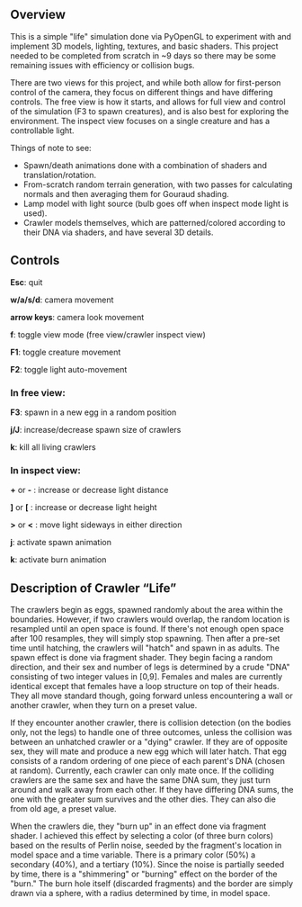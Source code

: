
## Overview

This is a simple "life" simulation done via PyOpenGL to experiment with and implement 3D models, lighting, textures, and basic shaders. This project needed to be completed from scratch in ~9 days so there may be some remaining issues with efficiency or collision bugs.

There are two views for this project, and while both allow for first-person control of the camera, they focus on different things and have differing controls. The free view is how it starts, and allows for full view and control of the simulation (F3 to spawn creatures), and is also best for exploring the environment. The inspect view focuses on a single creature and has a controllable light.

Things of note to see:
-	Spawn/death animations done with a combination of shaders and translation/rotation.
-	From-scratch random terrain generation, with two passes for calculating normals and then averaging them for Gouraud shading.
-	Lamp model with light source (bulb goes off when inspect mode light is used).
-	Crawler models themselves, which are patterned/colored according to their DNA via shaders, and have several 3D details.



## Controls

**Esc**: quit

**w/a/s/d**: camera movement

**arrow keys**: camera look movement


**f**: toggle view mode (free view/crawler inspect view)


**F1**: toggle creature movement

**F2**: toggle light auto-movement


### In free view:

**F3**: spawn in a new egg in a random position

**j/J**: increase/decrease spawn size of crawlers

**k**: kill all living crawlers


### In inspect view:

**\+** or **-** : increase or decrease light distance

**]** or **\[** : increase or decrease light height

**\>** or **<** : move light sideways in either direction


**j**: activate spawn animation

**k**: activate burn animation








## Description of Crawler “Life”

The crawlers begin as eggs, spawned randomly about the area within the boundaries. However, if two crawlers would overlap, the random location is resampled until an open space is found. If there's not enough open space after 100 resamples, they will simply stop spawning. Then after a pre-set time until hatching, the crawlers will "hatch" and spawn in as adults. The spawn effect is done via fragment shader. They begin facing a random direction, and their sex and number of legs is determined by a crude "DNA" consisting of two integer values in [0,9]. Females and males are currently identical except that females have a loop structure on top of their heads. They all move standard though, going forward unless encountering a wall or another crawler, when they turn on a preset value. 

If they encounter another crawler, there is collision detection (on the bodies only, not the legs) to
handle one of three outcomes, unless the collision was between an unhatched crawler or a "dying" crawler.  If they are of opposite sex, they will mate and produce a new egg which will later hatch. That egg consists  of a random ordering of one piece of each parent's DNA (chosen at random). Currently, each crawler can only mate once. If the colliding crawlers are the same sex and have  the same DNA sum, they just turn around and  walk away from each other. If they have differing DNA sums, the one with the greater sum survives and the  other dies. They can also die from old age, a preset value.

When the crawlers die, they "burn up" in an effect done via fragment shader. I achieved this effect by selecting a color (of three burn colors) based on the results of Perlin noise, seeded by the fragment's location in model space and a time variable. There is a primary color (50%) a secondary (40%), and a tertiary (10%). Since the noise is partially seeded by time, there is a "shimmering" or "burning" effect on the border of the "burn." The burn hole itself (discarded fragments) and the border are simply  drawn via a sphere, with a radius determined by time, in model space.



